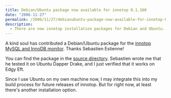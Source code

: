 ```yaml
---
title: Debian/Ubuntu package now available for innotop 0.1.160
date: "2006-11-27"
permalink: /2006/11/27/debianubuntu-package-now-available-for-innotop-01160/
description:
  - There are now innotop installation packages for Debian and Ubuntu.
---
```

A kind soul has contributed a Debian/Ubuntu package for the [innotop MySQL and InnoDB monitor][1]. Thanks Sebastien Estienne!

You can find the package in the [source directory][2]. Sebastien wrote me that he tested it on Ubuntu Dapper Drake, and I just verified that it works on Edgy Eft.

Since I use Ubuntu on my own machine now, I may integrate this into my build process for future releases of innotop. But for right now, at least there's another installation option.

 [1]: http://www.xaprb.com/innotop/
 [2]: /innotop/src

